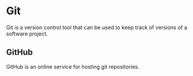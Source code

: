 # Git

Git is a version control tool that can be used to keep track of versions of a
software project.

## GitHub

GitHub is an online service for hosting git repositories.
